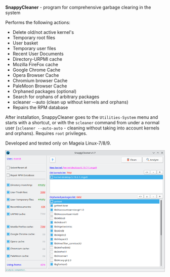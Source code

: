 **SnappyCleaner** - program for comprehensive garbage clearing in the system

Performs the following actions:
- Delete old/not active kernel's
- Temporary root files
- User basket
- Temporary user files
- Recent User Documents
- Directory-URPMI cache
- Mozilla FireFox cache
- Google Chrome Cache
- Opera Browser Cache
- Chromium browser Cache
- PaleMoon Browser Cache
- Orphaned packages (optional)
- Search for orphans of arbitrary packages
- scleaner --auto (clean up without kernels and orphans)
- Repairs the RPM database

After installation, SnappyCleaner goes to the `Utilities-System` menu and starts with a shortcut, or with the `scleaner` command from under a normal user (`scleaner --auto-auto` - cleaning without taking into account kernels and orphans). Requires `root` privileges.

Developed and tested only on Mageia Linux-7/8/9.

![](https://github.com/AKotov-dev/SnappyCleaner/blob/main/ScreenShot1.png)
